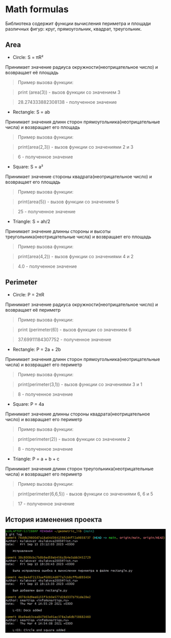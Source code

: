 # Math formulas
Библиотека содержит функции вычисления периметра и площади различных фигур: круг, прямоугольник, квадрат, треугольник.
## Area
- Circle: S = πR²
  
Принимает значение радиуса окружности(неотрицательное число) и возвращает её площадь
>Пример вызова функции:

>print (area(3)) - вызов функции со значением 3

>28.274333882308138 - полученное значение
- Rectangle: S = ab
  
Принимает значения длинн сторон прямоугольника(неотрицательные числа) и возвращает его площадь
>Пример вызова функции:

>print(area(2,3)) - вызов функции со значениями 2 и 3

>6 - полученное значение
- Square: S = a²
  
Принимает значение стороны квадрата(неотрицательное число) и возвращает его площадь
>Пример вызова функции:

>print(area(5)) - вызов функции со значением 5

>25 - полученное значение
- Triangle: S = ah/2
  
Принимает значение длинны стороны и высоты треугольника(неотрицательные числа) и возвращает его площадь
>Пример вызова функции:

>print(area(4,2)) - вызов функции со значениями 4 и 2

>4.0 - полученное значение

## Perimeter
- Circle: P = 2πR
  
Принимает значение радиуса окружности(неотрицательное число) и возвращает её периметр
>Пример вызова функции:

>print (perimeter(6)) - вызов функции со значением 6

>37.69911184307752 - полученное значение
- Rectangle: P = 2a + 2b
  
Принимает значения длинн сторон прямоугольника(неотрицательные числа) и возвращает его периметр
>Пример вызова функции:

>print(perimeter(3,1)) - вызов функции со значениями 3 и 1

>8 - полученное значение
- Square: P = 4a

Принимает значение длинны стороны квадрата(неотрицательное число) и возвращает его периметр
>Пример вызова функции:

>print(perimeter(2)) - вызов функции со значением 2

>8 - полученное значение
- Triangle: P = a + b + c
  
Принимает значения длинн сторон треугольника(неотрицательные числа) и возвращает его периметр
>Пример вызова функции:

>print(perimeter(6,6,5)) - вызов функции со значениями 6, 6 и 5

>17 - полученное значение

## История изменения проекта 
![Скриншот с историей изменения репозитория](git.JPG)
